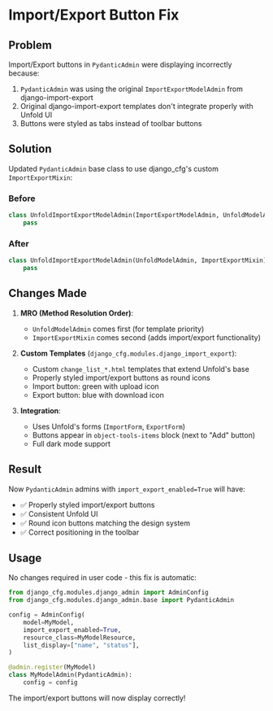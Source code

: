 # Import/Export Button Fix

## Problem

Import/Export buttons in `PydanticAdmin` were displaying incorrectly because:

1. `PydanticAdmin` was using the original `ImportExportModelAdmin` from django-import-export
2. Original django-import-export templates don't integrate properly with Unfold UI
3. Buttons were styled as tabs instead of toolbar buttons

## Solution

Updated `PydanticAdmin` base class to use django_cfg's custom `ImportExportMixin`:

### Before
```python
class UnfoldImportExportModelAdmin(ImportExportModelAdmin, UnfoldModelAdmin):
    pass
```

### After
```python
class UnfoldImportExportModelAdmin(UnfoldModelAdmin, ImportExportMixin):
    pass
```

## Changes Made

1. **MRO (Method Resolution Order)**:
   - `UnfoldModelAdmin` comes first (for template priority)
   - `ImportExportMixin` comes second (adds import/export functionality)

2. **Custom Templates** (`django_cfg.modules.django_import_export`):
   - Custom `change_list_*.html` templates that extend Unfold's base
   - Properly styled import/export buttons as round icons
   - Import button: green with upload icon
   - Export button: blue with download icon

3. **Integration**:
   - Uses Unfold's forms (`ImportForm`, `ExportForm`)
   - Buttons appear in `object-tools-items` block (next to "Add" button)
   - Full dark mode support

## Result

Now `PydanticAdmin` admins with `import_export_enabled=True` will have:
- ✅ Properly styled import/export buttons
- ✅ Consistent Unfold UI
- ✅ Round icon buttons matching the design system
- ✅ Correct positioning in the toolbar

## Usage

No changes required in user code - this fix is automatic:

```python
from django_cfg.modules.django_admin import AdminConfig
from django_cfg.modules.django_admin.base import PydanticAdmin

config = AdminConfig(
    model=MyModel,
    import_export_enabled=True,
    resource_class=MyModelResource,
    list_display=["name", "status"],
)

@admin.register(MyModel)
class MyModelAdmin(PydanticAdmin):
    config = config
```

The import/export buttons will now display correctly!
